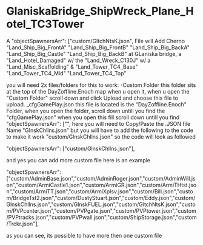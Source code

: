 # GlaniskaBridge_ShipWreck_Plane_Hotel_TC3Tower
A  "objectSpawnersArr": ["custom/GltchNtsK.json", File will Add Cherno "Land_Ship_Big_FrontA" "Land_Ship_Big_FrontB" "Land_Ship_Big_BackA" "Land_Ship_Big_Castle" "Land_Ship_Big_BackB" at GLaniska bridge, a "Land_Hotel_Damaged" w/ the "Land_Wreck_C130J" w/ a "Land_Misc_Scaffolding" &amp; "Land_Tower_TC4_Base" "Land_Tower_TC4_Mid" "Land_Tower_TC4_Top"

you will need  2x files/folders for this to work:
-Custom Folder
this folder  sits at the top of the DayZoffline.Enoch map when u open it, when u open the "Custom Folder" scroll down and click Upload and choose this file to upload.
_cfgGamePlay.json
this file is located is the "DayZoffline.Enoch" Folder, when you open the folder, scroll down untill you find the "cfgGamePlay.json" when you open this fill scroll down untill you find "objectSpawnersArr": ["", here you will need to Copy/Paste the .JSON file Name "GlnskChllns.json" but you will have to add the following to the code to make it work "custom/GlnskChllns.json" so the code will look as followed 

"objectSpawnersArr": ["custom/GlnskChllns.json"],

and yes you can add more custom file here is an example

"objectSpawnersArr": ["custom/AdminBase.json","custom/AdminRoger.json","custom/AdminWill.json","custom/ArmiCastle1.json","custom/ArmiGR.json","custom/ArmiTHtst.json","custom/ArmiTT.json","custom/ArmiXplsv.json","custom/Bill.json","custom/BridgeTst2.json","custom/DustyStuart.json","custom/Eddy.json","custom/GlnskChllns.json","custom/GlnskFUEL.json","custom/GltchNtsK.json","custom/PVPcenter.json","custom/PVPgate.json","custom/PVPtower.json","custom/PVPtracks.json","custom/PVPwall.json","custom/ShipStorage.json","custom/Trckr.json"],

as you can see, its possible to have more then one custom file
